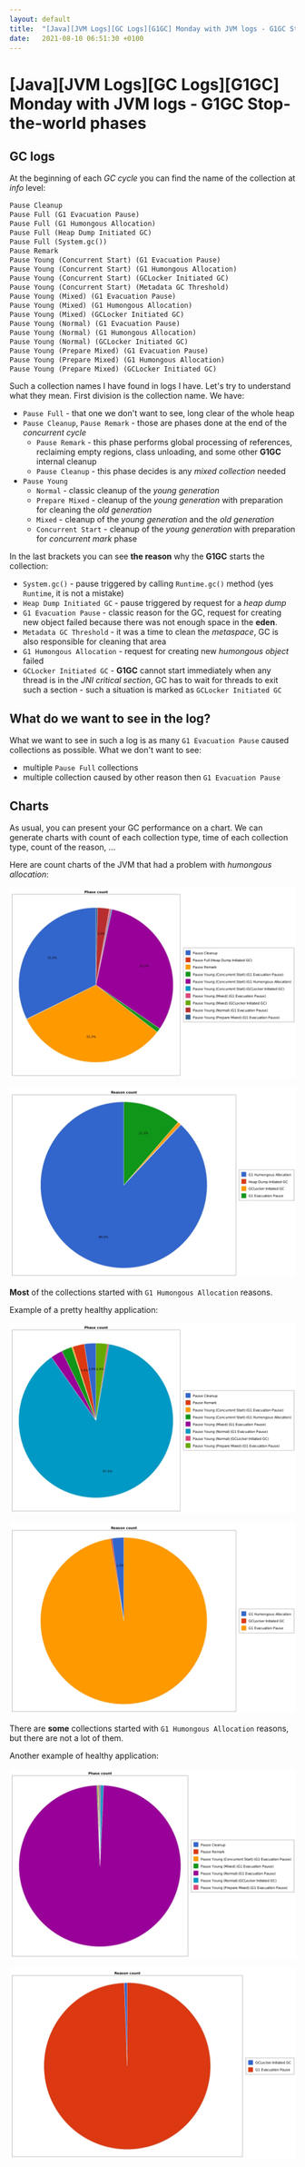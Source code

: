 ```yaml
---
layout: default
title:  "[Java][JVM Logs][GC Logs][G1GC] Monday with JVM logs - G1GC Stop-the-world phases"
date:   2021-08-10 06:51:30 +0100
---
```


# [Java][JVM Logs][GC Logs][G1GC] Monday with JVM logs - G1GC Stop-the-world phases

## GC logs

At the beginning of each _GC cycle_ you can find the name of the collection at _info_ level:

```
Pause Cleanup
Pause Full (G1 Evacuation Pause)
Pause Full (G1 Humongous Allocation)
Pause Full (Heap Dump Initiated GC)
Pause Full (System.gc())
Pause Remark
Pause Young (Concurrent Start) (G1 Evacuation Pause)
Pause Young (Concurrent Start) (G1 Humongous Allocation)
Pause Young (Concurrent Start) (GCLocker Initiated GC)
Pause Young (Concurrent Start) (Metadata GC Threshold)
Pause Young (Mixed) (G1 Evacuation Pause)
Pause Young (Mixed) (G1 Humongous Allocation)
Pause Young (Mixed) (GCLocker Initiated GC)
Pause Young (Normal) (G1 Evacuation Pause)
Pause Young (Normal) (G1 Humongous Allocation)
Pause Young (Normal) (GCLocker Initiated GC)
Pause Young (Prepare Mixed) (G1 Evacuation Pause)
Pause Young (Prepare Mixed) (G1 Humongous Allocation)
Pause Young (Prepare Mixed) (GCLocker Initiated GC)
```

Such a collection names I have found in logs I have. Let's try to understand what they mean. First division is the
collection name. We have:

* ```Pause Full``` - that one we don't want to see, long clear of the whole heap
* ```Pause Cleanup```, ```Pause Remark``` - those are phases done at the end of the _concurrent cycle_
  * ```Pause Remark``` - this phase performs global processing of references, reclaiming empty regions, class unloading, 
    and some other **G1GC** internal cleanup
  * ```Pause Cleanup``` - this phase decides is any _mixed collection_ needed  
* ```Pause Young```
  * ```Normal``` - classic cleanup of the _young generation_
  * ```Prepare Mixed``` - cleanup of the _young generation_ with preparation for cleaning the _old generation_ 
  * ```Mixed``` - cleanup of the _young generation_ and the _old generation_
  * ```Concurrent Start``` - cleanup of the _young generation_ with preparation for _concurrent mark_ phase

In the last brackets you can see **the reason** why the **G1GC** starts the collection:

* ```System.gc()``` - pause triggered by calling ```Runtime.gc()``` method (yes ```Runtime```, it is not a mistake)
* ```Heap Dump Initiated GC``` - pause triggered by request for a _heap dump_
* ```G1 Evacuation Pause``` - classic reason for the GC, request for creating new object failed because there was not enough space in the __eden__.
* ```Metadata GC Threshold``` - it was a time to clean the _metaspace_, GC is also responsible for cleaning that area
* ```G1 Humongous Allocation``` - request for creating new _humongous object_ failed
* ```GCLocker Initiated GC``` - **G1GC** cannot start immediately when any thread is in the _JNI critical section_, GC has
to wait for threads to exit such a section - such a situation is marked as ```GCLocker Initiated GC```
  
## What do we want to see in the log?

What we want to see in such a log is as many ```G1 Evacuation Pause``` caused collections as possible. What we 
don't want to see:
* multiple ```Pause Full``` collections
* multiple collection caused by other reason then ```G1 Evacuation Pause```

## Charts

As usual, you can present your GC performance on a chart. We can generate charts with count of each collection type,
time of each collection type, count of the reason, ...

Here are count charts of the JVM that had a problem with _humongous allocation_:

![alt text](/assets/monday-6/count-1.jpg "1")

![alt text](/assets/monday-6/reason-1.jpg "1")

**Most** of the collections started with ```G1 Humongous Allocation``` reasons. 

Example of a pretty healthy application:

![alt text](/assets/monday-6/count-2.jpg "2")

![alt text](/assets/monday-6/reason-2.jpg "2")

There are **some** collections started with ```G1 Humongous Allocation``` reasons, but there are not a lot of them. 

Another example of healthy application:

![alt text](/assets/monday-6/count-3.jpg "3")

![alt text](/assets/monday-6/reason-3.jpg "3")
